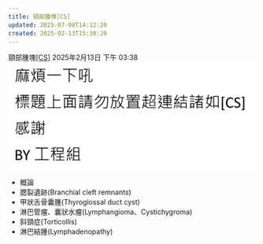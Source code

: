 ```yaml
---
title: 頸部腫塊[CS]
updated: 2025-07-08T14:12:20
created: 2025-02-13T15:38:29
---
```


頸部腫塊[\[CS\]](onenote:#外科&section-id={3DCF7DF0-1434-4FA1-852D-65472B53D59C}&page-id={FF1545DF-4AA7-4C5A-A501-7489C17562A8}&object-id={2402BB6F-5DE8-43F1-928B-6DDA52B5799A}&63&base-path=https://d.docs.live.net/56ce32fba64785ca/文件/國考中文醫學知識網站架設計畫/新的節%201.one)
2025年2月13日
下午 03:38
![image1](../../../resources/f52333dbfbb54f899b60db81f4663c81.png)
- 概論
- 腮裂遺跡(Branchial cleft remnants)
- 甲狀舌骨囊腫(Thyroglossal duct cyst)
- 淋巴管瘤、囊狀水瘤(Lymphangioma、Cystichygroma)
- 斜頸症(Torticollis)
- 淋巴結腫(Lymphadenopathy)
